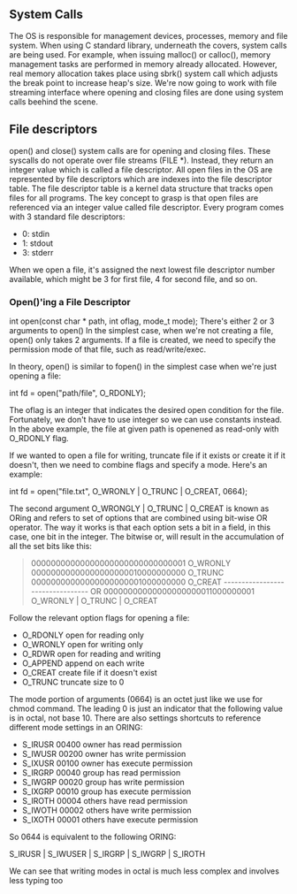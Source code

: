 ## System Calls
The OS is responsible for management devices, processes, memory and file system.
When using C standard library, underneath the covers, system calls are being used.
For example, when issuing malloc() or calloc(), memory management tasks are performed in memory already allocated.
However, real memory allocation takes place using sbrk() system call which adjusts the break point to increase heap's size.
We're now going to work with file streaming interface where opening and closing files are done using system calls beehind the scene.
## File descriptors
open() and close() system calls are for opening and closing files.
These syscalls do not operate over file streams (FILE *).
Instead, they return an integer value which is called a file descriptor.
All open files in the OS are represented by file descriptors which are indexes into the file descriptor table.
The file descriptor table is a kernel data structure that tracks open files for all programs.
The key concept to grasp is that open files are referenced via an integer value called file descriptor.
Every program comes with 3 standard file descriptors:
- 0: stdin
- 1: stdout
- 3: stderr

When we open a file, it's assigned the next lowest file descriptor number available, which might be 3 for first file, 4 for second file, and so on.

### Open()'ing a File Descriptor

int open(const char * path, int oflag, mode_t mode);
There's either 2 or 3 arguments to open()
In the simplest case, when we're not creating a file, open() only takes 2 arguments.
If a file is created, we need to specify the permission mode of that file, such as read/write/exec.

In theory, open() is similar to fopen() in the simplest case when we're just opening a file:

int fd = open("path/file", O_RDONLY);

The oflag is an integer that indicates the desired open condition for the file.
Fortunately, we don't have to use integer so we can use constants instead.
In the above example, the file at given path is openened as read-only with O_RDONLY flag.

If we wanted to open a file for writing, truncate file if it exists or create it if it doesn't, then we need to combine flags and specify a mode.
Here's an example:

int fd = open("file.txt", O_WRONLY | O_TRUNC | O_CREAT, 0664);

The second argument O_WRONGLY | O_TRUNC | O_CREAT is known as ORing and refers to set of options that are combined using bit-wise OR operator.
The way it works is that each option sets a bit in a field, in this case, one bit in the integer.
The bitwise or, will result in the accumulation of all the set bits like this:

> 00000000000000000000000000000001      O_WRONLY
> 00000000000000000000010000000000     O_TRUNC
> 00000000000000000000001000000000     O_CREAT
> --------------------------------- OR
> 00000000000000000000011000000001      O_WRONLY | O_TRUNC | O_CREAT

Follow the relevant option flags for opening a file:
* O_RDONLY open for reading only
* O_WRONLY open for writing only
* O_RDWR open for reading and writing
* O_APPEND append on each write
* O_CREAT create file if it doesn't exist
* O_TRUNC truncate size to 0

The mode portion of arguments (0664) is an octet just like we use for chmod command.
The leading 0 is just an indicator that the following value is in octal, not base 10.
There are also settings shortcuts to reference different mode settings in an ORING:
* S_IRUSR 00400 owner has read permission
* S_IWUSR 00200 owner has write permission
* S_IXUSR 00100 owner has execute permission
* S_IRGRP 00040 group has read permission
* S_IWGRP 00020 group has write permission
* S_IXGRP 00010 group has execute permission
* S_IROTH 00004 others have read permission
* S_IWOTH 00002 others have write permission
* S_IXOTH 00001 others have execute permission

So 0644 is equivalent to the following ORING:

S_IRUSR | S_IWUSER | S_IRGRP | S_IWGRP | S_IROTH

We can see that writing modes in octal is much less complex and involves less typing too
